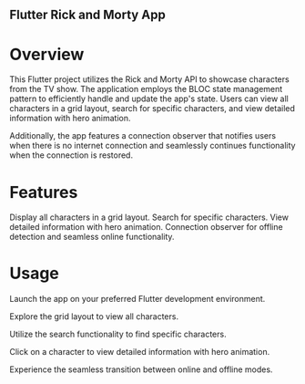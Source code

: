 ## Flutter Rick and Morty App
# Overview
This Flutter project utilizes the Rick and Morty API to showcase characters from the TV show. The application employs the BLOC state management pattern to efficiently handle and update the app's state. Users can view all characters in a grid layout, search for specific characters, and view detailed information with hero animation.

Additionally, the app features a connection observer that notifies users when there is no internet connection and seamlessly continues functionality when the connection is restored.

# Features
Display all characters in a grid layout.
Search for specific characters.
View detailed information with hero animation.
Connection observer for offline detection and seamless online functionality.
# Usage
Launch the app on your preferred Flutter development environment.

Explore the grid layout to view all characters.

Utilize the search functionality to find specific characters.

Click on a character to view detailed information with hero animation.

Experience the seamless transition between online and offline modes.
